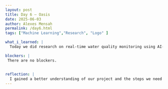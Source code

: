 ```yaml
---
layout: post
title: Day 6 – Oasis
date: 2025-06-03
author: Alexes Mensah
permalink: /day6.html
tags: ["Machine Learning","Research", "Logo" ]

what_i_learned: |
  Today we did research on real-time water quality monitoring using AI-enabled sensors. I learned about UV disinfection, water pollutants, Spectroscopic Techniques for water quality, some ML models that were used, and data collection alongside findings. We discussed what we researched together as a group and gave feedback. We talked about how this could help us in create a successful device. After my group decided on a project name. We called our device, Oasis. Were in the process of creating a logo for the name. Alexandra is leading the design and we pitched ideas for the overall look.  

blockers: |
 There are no blockers.
  
  
reflection: | 
  I gained a better understanding of our project and the steps we need to take to create a succesful device for water contaimination detection. I think with more research we could start discussing where to start as a group. I really enjoyed creating a brand name today,its like I can finally see our final device. Im definitely confident that are group could do this and im so excited to start.
---
```

